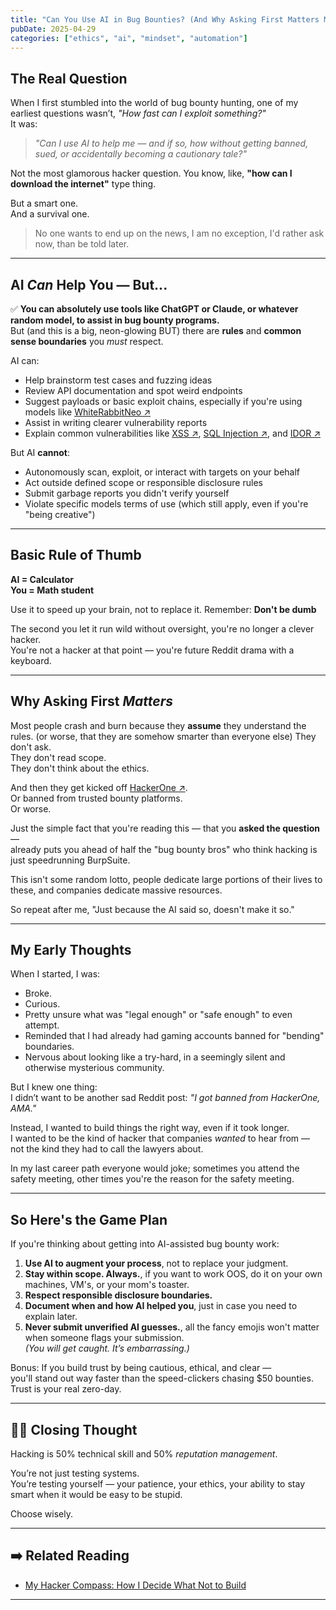 ```yaml
---
title: "Can You Use AI in Bug Bounties? (And Why Asking First Matters More Than You Think)"
pubDate: 2025-04-29
categories: ["ethics", "ai", "mindset", "automation"]
---
```


## The Real Question

When I first stumbled into the world of bug bounty hunting, one of my earliest questions wasn’t, *"How fast can I exploit something?"*  
It was:  
> *"Can I use AI to help me — and if so, how without getting banned, sued, or accidentally becoming a cautionary tale?"*

Not the most glamorous hacker question.  You know, like, **"how can I download the internet"** type thing.

But a smart one.  
And a survival one.

>No one wants to end up on the news, I am no exception, I'd rather ask now, than be told later.

---

## AI *Can* Help You — But...

✅ **You can absolutely use tools like ChatGPT or Claude, or whatever random model, to assist in bug bounty programs.**  
But (and this is a big, neon-glowing BUT) there are **rules** and **common sense boundaries** you *must* respect.

AI can:
- Help brainstorm test cases and fuzzing ideas
- Review API documentation and spot weird endpoints
- Suggest payloads or basic exploit chains, especially if you're using models like <a href="https://www.whiterabbitneo.com/" target="_blank" rel="noopener noreferrer">WhiteRabbitNeo &#8599;</a>
- Assist in writing clearer vulnerability reports
- Explain common vulnerabilities like <a href="https://owasp.org/www-community/attacks/xss/" target="_blank" rel="noopener noreferrer">XSS &#8599;</a>, <a href="https://owasp.org/www-community/attacks/SQL_Injection" target="_blank" rel="noopener noreferrer">SQL Injection &#8599;</a>, and <a href="https://owasp.org/www-community/vulnerabilities/Insecure_Direct_Object_Reference" target="_blank" rel="noopener noreferrer">IDOR &#8599;</a>

But AI **cannot**:
- Autonomously scan, exploit, or interact with targets on your behalf
- Act outside defined scope or responsible disclosure rules
- Submit garbage reports you didn't verify yourself
- Violate specific models terms of use (which still apply, even if you're "being creative")

---

## Basic Rule of Thumb

**AI = Calculator**  
**You = Math student**

Use it to speed up your brain, not to replace it. Remember: **Don't be dumb**

The second you let it run wild without oversight, you're no longer a clever hacker.  
You're not a hacker at that point — you're future Reddit drama with a keyboard.

---

## Why Asking First *Matters*

Most people crash and burn because they **assume** they understand the rules.  (or worse, that they are somehow smarter than everyone else)
They don't ask.  
They don't read scope.  
They don't think about the ethics.

And then they get kicked off <a href="https://hackerone.com" target="_blank" rel="noopener noreferrer">HackerOne &#8599;</a>.  
Or banned from trusted bounty platforms.  
Or worse.

Just the simple fact that you're reading this — that you **asked the question** —  
already puts you ahead of half the "bug bounty bros" who think hacking is just speedrunning BurpSuite.

This isn't some random lotto, people dedicate large portions of their lives to these, and companies dedicate massive resources.

So repeat after me, "Just because the AI said so, doesn't make it so."

---

## My Early Thoughts

When I started, I was:
- Broke.
- Curious.
- Pretty unsure what was "legal enough" or "safe enough" to even attempt.
- Reminded that I had already had gaming accounts banned for "bending" boundaries.
- Nervous about looking like a try-hard, in a seemingly silent and otherwise mysterious community.

But I knew one thing:  
I didn’t want to be another sad Reddit post: *"I got banned from HackerOne, AMA."*

Instead, I wanted to build things the right way, even if it took longer.  
I wanted to be the kind of hacker that companies *wanted* to hear from — not the kind they had to call the lawyers about.

In my last career path everyone would joke; sometimes you attend the safety meeting, other times you're the reason for the safety meeting. 

---

## So Here's the Game Plan

If you're thinking about getting into AI-assisted bug bounty work:
1. **Use AI to augment your process**, not to replace your judgment.
2. **Stay within scope. Always.**, if you want to work OOS, do it on your own machines, VM's, or your mom's toaster.
3. **Respect responsible disclosure boundaries.**  
4. **Document when and how AI helped you**, just in case you need to explain later.
5. **Never submit unverified AI guesses.**, all the fancy emojis won't matter when someone flags your submission.   
   *(You will get caught. It’s embarrassing.)*

Bonus: If you build trust by being cautious, ethical, and clear —  
you'll stand out way faster than the speed-clickers chasing $50 bounties. 
Trust is your real zero-day.

---

## 🏴‍☠️ Closing Thought

Hacking is 50% technical skill and 50% *reputation management*.

You’re not just testing systems.  
You’re testing yourself — your patience, your ethics, your ability to stay smart when it would be easy to be stupid.

Choose wisely.

---

## ➡️ Related Reading

- [My Hacker Compass: How I Decide What Not to Build](/blog/hacker-compass/)

---
